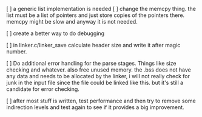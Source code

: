 [ ] 	a generic list implementation is needed
	[ ] change the memcpy thing. the list must be a list of
	pointers and just store copies of the pointers there. 
	memcpy might be slow and anyway it is not needed.

[ ] 	create a better way to do debugging

[ ] 	in linker.c/linker_save calculate header size and write it after
	magic number.

[ ] 	Do additional error handling for the parse stages.
	Things like size checking and whatever.
	also free unused memory.
	the .bss does not have any data and needs to be
	allocated by the linker, i will not really check for 
	junk in the input file since the file could be linked
	like this. but it's still a candidate for error checking.

[ ] 	after most stuff is written, test performance and then try
	to remove some indirection levels and test again to see	
	if it provides a big improvement.